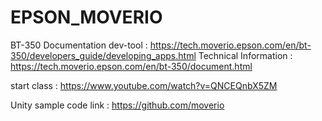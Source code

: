 # EPSON_MOVERIO

BT-350 Documentation
dev-tool : https://tech.moverio.epson.com/en/bt-350/developers_guide/developing_apps.html
Technical Information : https://tech.moverio.epson.com/en/bt-350/document.html

start class :
https://www.youtube.com/watch?v=QNCEQnbX5ZM


Unity sample code link : https://github.com/moverio
